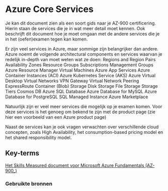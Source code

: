 # Azure Core Services

Je kan dit document zien als een soort gids naar je AZ-900 certificering. Hierin staan de services die je in wat meer detail moet kennen. Ook beschrijft dit document hoe je moet omgaan met de andere services die je in het (oefen)examen tegen kan komen.

Er zijn veel services in Azure, maar sommige zijn belangrijker dan andere. Azure noemt de volgende architectural components en services  waarvan je redelijk in-depth van moet weten wat ze doen:
Regions and Region Pairs
Availability Zones
Resource Groups
Subscriptions
Management Groups
Azure Resource Manager
Virtual Machines
Azure App Services
Azure Container Instances (ACI)
Azure Kubernetes Service (AKS)
Azure Virtual Desktop
Virtual Networks
VPN Gateway
Virtual Network Peering
ExpressRoute
Container (Blob) Storage
Disk Storage
File Storage
Storage Tiers
Cosmos DB
Azure SQL Database
Azure Database for MySQL
Azure Database for PostgreSQL
SQL Managed Instance
Azure Marketplace

Natuurlijk zijn er veel meer services die mogelijk op je examen komen. Voor deze services is het genoeg om bekend te zijn met de product page (zie hier een voorbeeld van een Azure product page)



Naast de services kan je ook vragen verwachten over verschillende cloud concepten, zoals High Availability, het consumption-based pricing model en het shared responsibility model.



## Key-terms

[Het Skills Measured document voor Microsoft Azure Fundamentals (AZ-900_)](https://query.prod.cms.rt.microsoft.com/cms/api/am/binary/RE3VwUY)

### Gebruikte bronnen
